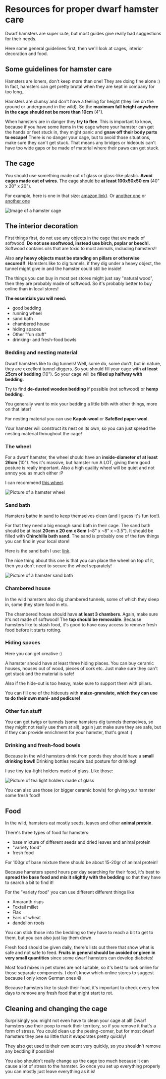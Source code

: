 # Resources for proper dwarf hamster care

Dwarf hamsters are super cute, but most guides give really bad suggestions for their needs.

Here some general guidelines first, then we'll look at cages, interior decoration and food.

## Some guidelines for hamster care

Hamsters are loners, don't keep more than one! They are doing fine alone :) In fact, hamsters can get pretty brutal when they are kept in company for too long..

Hamsters are clumsy and don't have a feeling for height (they live on the ground or underground in the wild). So the **maximum fall height anywhere in the cage should not be more than 10cm** (4").

When hamsters are in danger they **try to flee**. This is important to know, because if you have some items in the cage where your hamster can get the hands or feet stuck in, they might panic and **gnaw off their body parts to escape!** There is no danger your cage, but to avoid those situations, make sure they can't get stuck. That means any bridges or hideouts can't have too wide gaps or be made of material where their paws can get stuck.

## The cage

You should use something made out of glass or glass-like plastic. **Avoid cages made out of wires**.
The cage should be **at least 100x50x50 cm** (40" x 20" x 20").

For example, here is one in that size: [amazon link](https://www.amazon.de/dp/B00I4XMPVM)).
Or [another one](https://www.amazon.de/dp/B01HMLFYWS/) or [another one](https://www.amazon.de/dp/B0BRB6HMDZ/)

![Image of a hamster cage](https://m.media-amazon.com/images/I/515t1EW7rtL._AC_.jpg)

## The interior decoration

First things first, do not use any objects in the cage that are made of softwood. **Do not use sooftwood, instead use birch, poplar or beech!**. Softwood contains oils that are toxic to most animals, including hamsters!!

Also **any heavy objects must be standing on pillars or otherwise secured!!**. Hamsters like to dig tunnels, if they dig under a heavy object, the tunnel might give in and the hamster could still be inside!

The things you can buy in most pet stores might just say "natural wood", then they are probably made of softwood. So it's probably better to buy online than in local stores!

**The essentials you will need:**
- good bedding
- running wheel
- sand bath
- chambered house
- hiding spaces
- Other "fun stuff"
- drinking- and fresh-food bowls

### Bedding and nesting material

Dwarf hamsters like to dig tunnels! Well, some do, some don't, but in nature, they are excellent tunnel diggers. So you should fill your cage with **at least 25cm of bedding** (10"). So your cage will be **filled up halfway with bedding**.

Try to find **de-dusted wooden bedding** if possible (not softwood) or **hemp bedding**.

You generally want to mix your bedding a little bith with other things, more on that later!

For nesting material you can use **Kapok-wool** or **SafeBed paper wool**.

Your hamster will construct its nest on its own, so you can just spread the nesting material throughout the cage!

### The wheel

For a dwarf hamster, the wheel should have an **inside-diameter of at least 26cm** (10"). Yes it's massive, but hamster run A LOT, giving them good posture is really important. Also a high quality wheel will be quiet and not annoy you as much either :P

I can recommend [this wheel](https://www.amazon.de/dp/B01M4ONNXX).

![Picture of a hamster wheel](https://www.getzoo.de/media/image/29/ca/7f/getzoo-o-30-cm-korklaufrad-o-28-4-cm-innen-mit-korkeinlage-hrk299.jpg)

### Sand bath

Hamsters bathe in sand to keep themselves clean (and I guess it's fun too!).

For that they need a big enough sand bath in their cage. The sand bath should be at least **20cm x 20 cm x 8cm** (~8" x ~8" x ~3.5"). It should be filled with **Chinchilla bath sand**. The sand is probably one of the few things you can find in your local store!

Here is the sand bath I use: [link](https://www.amazon.de/dp/B078MRSBJP).

The nice thing about this one is that you can place the wheel on top of it, then you don't need to secure the wheel separately!

![Picture of a hamster sand bath](https://www.getzoo.de/media/image/81/f0/80/Getzoo-Sandbad-S-27-Eckig-01-Nager-Kleintier-Tier-Badehaus-Buddelkiste-Balkon-Etage-Bad-Fellpflege.jpg)

### Chambered house

In the wild hamsters also dig chambered tunnels, some of which they sleep in, some they store food in etc.

The chambered house should have **at least 3 chambers**. Again, make sure it's not made of softwood! The **top should be removable**. Because hamsters like to stash food, it's good to have easy access to remove fresh food before it starts rotting.

### Hiding spaces

Here you can get creative :)

A hamster should have at least three hiding places. You can buy ceramic houses, houses out of wood, pieces of cork etc. Just make sure they can't get stuck and the material is safe!

Also if the hide-out is too heavy, make sure to support them with pillars.

You can fill one of the hideouts with **maize-granulate, which they can use to do their own mani- and pedicure!**

### Other fun stuff

You can get twigs or tunnels (some hamsters dig tunnels themselves, so they might not really use them at all), again just make sure they are safe, but if they can provide enrichment for your hamster, that's great :)

### Drinking and fresh-food bowls

Because in the wild hamsters drink from ponds they should have a **small drinking bowl**! Drinking bottles require bad posture for drinking!

I use tiny tea-light holders made of glass. Like those:

![Picture of tea light holders made of glass](https://images-na.ssl-images-amazon.com/images/I/31iGRIFADKL._AC_.jpg)

You can also use those (or bigger ceramic bowls) for giving your hamster some fresh food!

## Food

In the wild, hamsters eat mostly seeds, leaves and other **animal protein**.

There's three types of food for hamsters:
- base mixture of different seeds and dried leaves and animal protein
- "variety food"
- fresh food

For 100gr of base mixture there should be about 15-20gr of animal protein!

Because hamsters spend hours per day searching for their food, it's best to **spread the base food and mix it slightly with the bedding** so that they have to search a bit to find it!

For the "variety food" you can use different different things like
- Amaranth risps
- Foxtail millet
- Flax
- Ears of wheat
- dandelion roots

You can stick those into the bedding so they have to reach a bit to get to them, but you can also just lay them down.

Fresh food should be given daily, there's lists out there that show what is safe and not safe to feed. **Fruits in general should be avoided or given in very small quantities** since some dwarf hamsters can develop diabetes!

Most food mixes in pet stores are not suitable, so it's best to look online for those separate components. I don't know which online stores to suggest because I only know German ones 😅

Because hamsters like to stash their food, it's important to check every few days to remove any fresh food that might start to rot.


## Cleaning and changing the cage

Surprisingly you might not even have to clean your cage at all! Dwarf hamsters use their poop to mark their territory, so if you remove it that's a form of stress. You could clean up the peeing-corner, but for most dwarf hamsters they pee so little that it evaporates pretty quickly!

They also get used to their own scent very quickly, so you shouldn't remove any bedding if possible!

You also shouldn't really change up the cage too much because it can cause a lot of stress to the hamster. So once you set up everything properly you can mostly just leave everything as it is!
